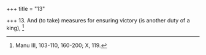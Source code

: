 +++
title = "13"

+++
13. And (to take) measures for ensuring victory (is another duty of a king), [^10] 


[^10]:  Manu III, 103-110, 160-200; X, 119.
